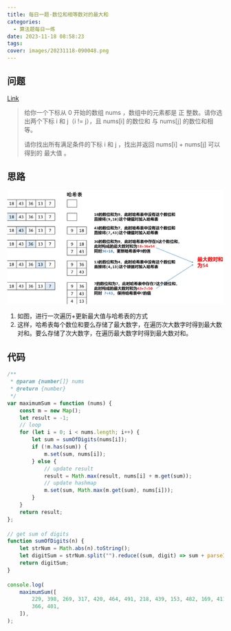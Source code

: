 ```yaml
---
title: 每日一题-数位和相等数对的最大和
categories:
  - 算法题每日一练
date: 2023-11-18 08:58:23
tags:
cover: images/20231118-090048.png
---
```


## 问题

[Link](https://leetcode.cn/problems/max-sum-of-a-pair-with-equal-sum-of-digits)

> 给你一个下标从 0 开始的数组 nums ，数组中的元素都是 正 整数。请你选出两个下标 i 和 j（i != j），且 nums[i] 的数位和 与 nums[j] 的数位和相等。
>
> 请你找出所有满足条件的下标 i 和 j ，找出并返回 nums[i] + nums[j] 可以得到的 最大值 。

## 思路

![](images/20231118-090048.png)

1. 如图，进行一次遍历+更新最大值与哈希表的方式
2. 这样，哈希表每个数位和要么存储了最大数字，在遍历次大数字时得到最大数对和。要么存储了次大数字，在遍历最大数字时得到最大数对和。

## 代码

```js
/**
 * @param {number[]} nums
 * @return {number}
 */
var maximumSum = function (nums) {
	const m = new Map();
	let result = -1;
	// loop
	for (let i = 0; i < nums.length; i++) {
		let sum = sumOfDigits(nums[i]);
		if (!m.has(sum)) {
			m.set(sum, nums[i]);
		} else {
			// update result
			result = Math.max(result, nums[i] + m.get(sum));
			// update hashmap
			m.set(sum, Math.max(m.get(sum), nums[i]));
		}
	}
	return result;
};

// get sum of digits
function sumOfDigits(n) {
	let strNum = Math.abs(n).toString();
	let digitSum = strNum.split("").reduce((sum, digit) => sum + parseInt(digit), 0);
	return digitSum;
}

console.log(
	maximumSum([
		229, 398, 269, 317, 420, 464, 491, 218, 439, 153, 482, 169, 411, 93, 147, 50, 347, 210, 251,
		366, 401,
	]),
);
```

